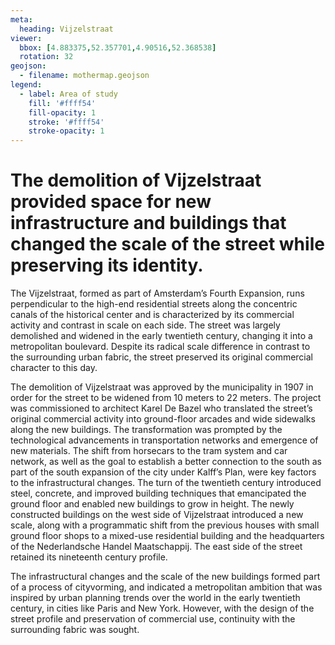 ```yaml
---
meta:
  heading: Vijzelstraat
viewer:
  bbox: [4.883375,52.357701,4.90516,52.368538]
  rotation: 32
geojson:
  - filename: mothermap.geojson
legend:
  - label: Area of study
    fill: '#ffff54'
    fill-opacity: 1
    stroke: '#ffff54'
    stroke-opacity: 1
---
```

# The demolition of Vijzelstraat provided space for new infrastructure and buildings that changed the scale of the street while preserving its identity.

The Vijzelstraat, formed as part of Amsterdam’s Fourth Expansion, runs perpendicular to the high-end residential streets along the concentric canals of the historical center and is characterized by its commercial activity and contrast in scale on each side. The street was largely demolished and widened in the early twentieth century, changing it into a metropolitan boulevard. Despite its radical scale difference in contrast to the surrounding urban fabric, the street preserved its original commercial character to this day.

The demolition of Vijzelstraat was approved by the municipality in 1907 in order for the street to be widened from 10 meters to 22 meters. The project was commissioned to architect Karel De Bazel who translated the street’s original commercial activity into ground-floor arcades and wide sidewalks along the new buildings. The transformation was prompted by the technological advancements in transportation networks and emergence of new materials. The shift from horsecars to the tram system and car network, as well as the goal to establish a better connection to the south as part of the south expansion of the city under Kalff’s Plan, were key factors to the infrastructural changes. The turn of the twentieth century introduced steel, concrete, and improved building techniques that emancipated the ground floor and enabled new buildings to grow in height. The newly constructed buildings on the west side of Vijzelstraat introduced a new scale, along with a programmatic shift from the previous houses with small ground floor shops to a mixed-use residential building and the headquarters of the Nederlandsche Handel Maatschappij. The east side of the street retained its nineteenth century profile. 

The infrastructural changes and the scale of the new buildings formed part of a process of cityvorming, and indicated a metropolitan ambition that was inspired by urban planning trends over the world in the early twentieth century, in cities like Paris and New York. However, with the design of the street profile and preservation of commercial use, continuity with the surrounding fabric was sought.
